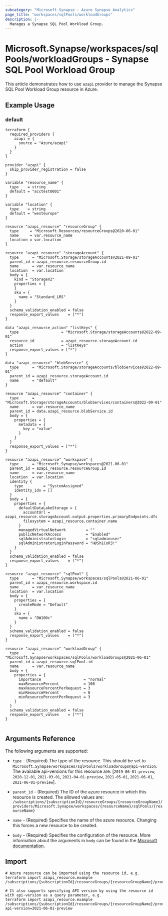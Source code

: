 ```yaml
---
subcategory: "Microsoft.Synapse - Azure Synapse Analytics"
page_title: "workspaces/sqlPools/workloadGroups"
description: |-
  Manages a Synapse SQL Pool Workload Group.
---
```


# Microsoft.Synapse/workspaces/sqlPools/workloadGroups - Synapse SQL Pool Workload Group

This article demonstrates how to use `azapi` provider to manage the Synapse SQL Pool Workload Group resource in Azure.

## Example Usage

### default

```hcl
terraform {
  required_providers {
    azapi = {
      source = "Azure/azapi"
    }
  }
}

provider "azapi" {
  skip_provider_registration = false
}

variable "resource_name" {
  type    = string
  default = "acctest0001"
}

variable "location" {
  type    = string
  default = "westeurope"
}

resource "azapi_resource" "resourceGroup" {
  type     = "Microsoft.Resources/resourceGroups@2020-06-01"
  name     = var.resource_name
  location = var.location
}

resource "azapi_resource" "storageAccount" {
  type      = "Microsoft.Storage/storageAccounts@2021-09-01"
  parent_id = azapi_resource.resourceGroup.id
  name      = var.resource_name
  location  = var.location
  body = {
    kind = "StorageV2"
    properties = {
    }
    sku = {
      name = "Standard_LRS"
    }
  }
  schema_validation_enabled = false
  response_export_values    = ["*"]
}

data "azapi_resource_action" "listKeys" {
  type                   = "Microsoft.Storage/storageAccounts@2022-09-01"
  resource_id            = azapi_resource.storageAccount.id
  action                 = "listKeys"
  response_export_values = ["*"]
}

data "azapi_resource" "blobService" {
  type      = "Microsoft.Storage/storageAccounts/blobServices@2022-09-01"
  parent_id = azapi_resource.storageAccount.id
  name      = "default"
}

resource "azapi_resource" "container" {
  type      = "Microsoft.Storage/storageAccounts/blobServices/containers@2022-09-01"
  name      = var.resource_name
  parent_id = data.azapi_resource.blobService.id
  body = {
    properties = {
      metadata = {
        key = "value"
      }
    }
  }
  response_export_values = ["*"]
}

resource "azapi_resource" "workspace" {
  type      = "Microsoft.Synapse/workspaces@2021-06-01"
  parent_id = azapi_resource.resourceGroup.id
  name      = var.resource_name
  location  = var.location
  identity {
    type         = "SystemAssigned"
    identity_ids = []
  }
  body = {
    properties = {
      defaultDataLakeStorage = {
        accountUrl = azapi_resource.storageAccount.output.properties.primaryEndpoints.dfs
        filesystem = azapi_resource.container.name
      }
      managedVirtualNetwork         = ""
      publicNetworkAccess           = "Enabled"
      sqlAdministratorLogin         = "sqladminuser"
      sqlAdministratorLoginPassword = "H@Sh1CoR3!"
    }
  }
  schema_validation_enabled = false
  response_export_values    = ["*"]
}

resource "azapi_resource" "sqlPool" {
  type      = "Microsoft.Synapse/workspaces/sqlPools@2021-06-01"
  parent_id = azapi_resource.workspace.id
  name      = var.resource_name
  location  = var.location
  body = {
    properties = {
      createMode = "Default"
    }
    sku = {
      name = "DW100c"
    }
  }
  schema_validation_enabled = false
  response_export_values    = ["*"]
}

resource "azapi_resource" "workloadGroup" {
  type      = "Microsoft.Synapse/workspaces/sqlPools/workloadGroups@2021-06-01"
  parent_id = azapi_resource.sqlPool.id
  name      = var.resource_name
  body = {
    properties = {
      importance                   = "normal"
      maxResourcePercent           = 100
      maxResourcePercentPerRequest = 3
      minResourcePercent           = 0
      minResourcePercentPerRequest = 3
    }
  }
  schema_validation_enabled = false
  response_export_values    = ["*"]
}


```



## Arguments Reference

The following arguments are supported:

* `type` - (Required) The type of the resource. This should be set to `Microsoft.Synapse/workspaces/sqlPools/workloadGroups@api-version`. The available api-versions for this resource are: [`2019-06-01-preview`, `2020-12-01`, `2021-03-01`, `2021-04-01-preview`, `2021-05-01`, `2021-06-01`, `2021-06-01-preview`].

* `parent_id` - (Required) The ID of the azure resource in which this resource is created. The allowed values are:  
  `/subscriptions/{subscriptionId}/resourceGroups/{resourceGroupName}/providers/Microsoft.Synapse/workspaces/{resourceName}/sqlPools/{resourceName}`

* `name` - (Required) Specifies the name of the azure resource. Changing this forces a new resource to be created.

* `body` - (Required) Specifies the configuration of the resource. More information about the arguments in `body` can be found in the [Microsoft documentation](https://learn.microsoft.com/en-us/azure/templates/Microsoft.Synapse/workspaces/sqlPools/workloadGroups?pivots=deployment-language-terraform).

## Import

 ```shell
 # Azure resource can be imported using the resource id, e.g.
 terraform import azapi_resource.example /subscriptions/{subscriptionId}/resourceGroups/{resourceGroupName}/providers/Microsoft.Synapse/workspaces/{resourceName}/sqlPools/{resourceName}/workloadGroups/{resourceName}
 
 # It also supports specifying API version by using the resource id with api-version as a query parameter, e.g.
 terraform import azapi_resource.example /subscriptions/{subscriptionId}/resourceGroups/{resourceGroupName}/providers/Microsoft.Synapse/workspaces/{resourceName}/sqlPools/{resourceName}/workloadGroups/{resourceName}?api-version=2021-06-01-preview
 ```
